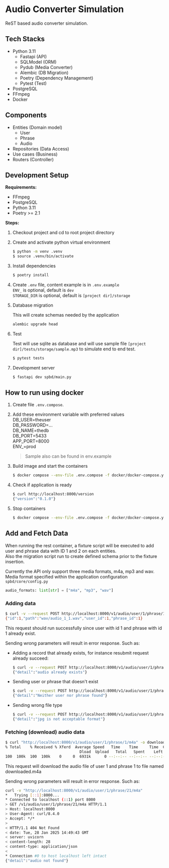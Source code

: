 # Audio Converter Simulation

ReST based audio converter simulation.

## Tech Stacks
- Python 3.11
    - Fastapi (API)
    - SQLModel (ORM)
    - Pydub (Media Converter)
    - Alembic (DB Migration)
    - Poetry (Dependency Management)
    - Pytest (Test)
- PostgreSQL
- FFmpeg
- Docker


## Components
- Entities (Domain model)
    - User
    - Phrase
    - Audio
- Repositories (Data Access)
- Use cases (Business)
- Routers (Controller)


## Development Setup

**Requirements:**

- FFmpeg
- PostgreSQL 
- Python 3.11
- Poetry >= 2.1

**Steps:**

1. Checkout project and cd to root project directory

2. Create and activate python virtual environment

    ```sh
    $ python -m venv .venv
    $ source .venv/bin/activate
    ```

3. Install dependencies

    ```sh
    $ poetry install
    ```

4. Create `.env` file, content example is in `.env.example`  
    `ENV_` is optional, default is `dev`  
    `STORAGE_DIR` is optional, default is `[project dir]/storage`

5. Database migration
    
    This will create schemas needed by the application
    ```sh
    alembic upgrade head
    ```

6. Test

    Test will use sqlite as database and will use sample file 
    `[project dir]/tests/storage/sample.mp3`
    to simulate end to end test.
     
    ```sh
    $ pytest tests
    ```

7. Development server
    ```sh
    $ fastapi dev spbd/main.py
    ```



## How to run using docker  

1. Create file `.env.compose`. 

2. Add these environment variable with preferred values  
    DB_USER=theuser  
    DB_PASSWORD=...  
    DB_NAME=thedb  
    DB_PORT=5433  
    APP_PORT=8000  
    ENV_=prod

    > Sample also can be found in env.example

3. Build image and start the containers
    ```sh
    $ docker compose --env-file .env.compose -f docker/docker-compose.yaml up -d --build
    ```

4. Check if application is ready
    ```sh
    $ curl http://localhost:8000/version
    {"version":"0.1.0"}
    ```

5. Stop containers
    ```sh
    $ docker compose --env-file .env.compose -f docker/docker-compose.yaml stop
    ```

## Add and Fetch Data

When running the rest container, a fixture script will be executed to add user and phrase data with ID 1 and 2 on each entities.  
Also the migration script run to create defined schema prior to the fixture insertion.

Currently the API only support three media formats, m4a, mp3 and wav. 
Media format specified within the application configuration `spbd/core/config.py`

```python
audio_formats: list[str] = ["m4a", "mp3", "wav"]
```

### Adding data
```sh
$ curl -v --request POST http://localhost:8000/v1/audio/user/1/phrase/1 -F "audio_file=@<path to m4a file>"
{"id":1,"path":"wav/audio_1_1.wav","user_id":1,"phrase_id":1}
```

This request should run successfully since user with id 1 and phrase with id 1 already exist.

Sending wrong parameters will result in error response. Such as:

- Adding a record that already exists, for instance resubmit request already succeed:
    ```sh
    $ curl -v --request POST http://localhost:8000/v1/audio/user/1/phrase/1 -F "audio_file=@song.m4a"
    {"detail":"audio already exists"}
    ```

- Sending user or phrase that doesn't exist
    ```sh
    $ curl -v --request POST http://localhost:8000/v1/audio/user/1/phrase/12 -F "audio_file=@song.m4a"
    {"detail":"Neither user nor phrase found"}
    ```

- Sending wrong file type
    ```sh
    $ curl -v --request POST http://localhost:8000/v1/audio/user/1/phrase/1 -F "audio_file=@song.jpg"
    {"detail":"jpg is not acceptable format"}
    ```

### Fetching (download) audio data

```sh
$ curl "http://localhost:8000/v1/audio/user/1/phrase/1/m4a" -o downloaded.m4a
% Total    % Received % Xferd  Average Speed   Time    Time     Time  Current
                                 Dload  Upload   Total   Spent    Left  Speed
100  100k  100  100k    0     0  6931k      0 --:--:-- --:--:-- --:--:-- 7165k
```

This request will download the audio file of user 1 and phrase 1 to file named downloaded.m4a

Sending wrong parameters will result in error response. Such as:

```sh
curl -v "http://localhost:8000/v1/audio/user/1/phrase/21/m4a"
*   Trying [::1]:8000...
* Connected to localhost (::1) port 8000
> GET /v1/audio/user/1/phrase/21/m4a HTTP/1.1
> Host: localhost:8000
> User-Agent: curl/8.4.0
> Accept: */*
>
< HTTP/1.1 404 Not Found
< date: Tue, 28 Jan 2025 14:49:43 GMT
< server: uvicorn
< content-length: 28
< content-type: application/json
<
* Connection #0 to host localhost left intact
{"detail":"audio not found"}
```